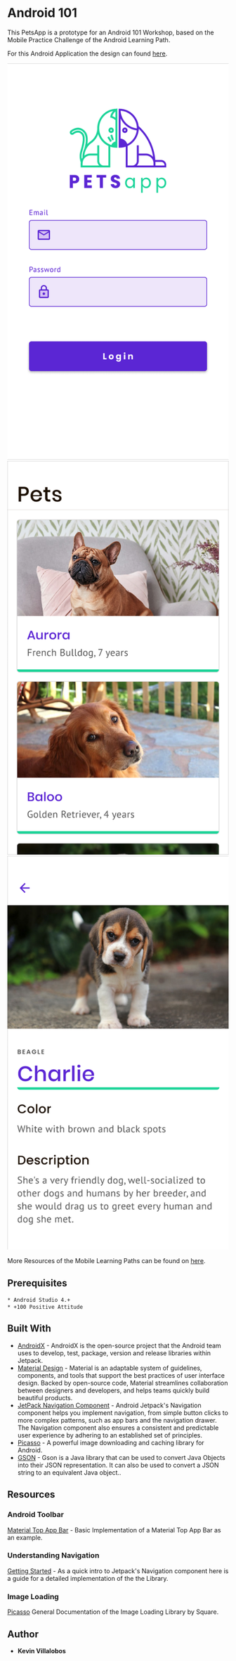 # Android 101

This PetsApp is a prototype for an Android 101 Workshop, based on the Mobile Practice Challenge of the Android Learning Path.

For this Android Application the design can found [here](https://www.figma.com/file/YhKiLE6rLGGVK6rCalLQqL/Pets-App-Android-101?node-id=0%3A1).

![Login](screenshots/ss_login.png) ![List](screenshots/ss_list.png) ![Login](screenshots/ss_details.png)

More Resources of the Mobile Learning Paths can be found on [here](https://github.com/gorillalogic/mobile-practice/tree/master/learning-paths).

## Prerequisites

```
* Android Studio 4.+
* +100 Positive Attitude 
```

## Built With

* [AndroidX](https://developer.android.com/jetpack/androidx) - AndroidX is the open-source project that the Android team uses to develop, test, package, version and release libraries within Jetpack.
* [Material Design](https://material.io/develop/android) - Material is an adaptable system of guidelines, components, and tools that support the best practices of user interface design. Backed by open-source code, Material streamlines collaboration between designers and developers, and helps teams quickly build beautiful products.
* [JetPack Navigation Component](https://developer.android.com/guide/navigation) - Android Jetpack's Navigation component helps you implement navigation, from simple button clicks to more complex patterns, such as app bars and the navigation drawer. The Navigation component also ensures a consistent and predictable user experience by adhering to an established set of principles.
* [Picasso](https://github.com/square/picasso) - A powerful image downloading and caching library for Android.
* [GSON](https://github.com/google/gson) - Gson is a Java library that can be used to convert Java Objects into their JSON representation. It can also be used to convert a JSON string to an equivalent Java object..

## Resources

### Android Toolbar

[Material Top App Bar](https://material.io/components/app-bars-top/android#regular-top-app-bar) - Basic Implementation of a Material Top App Bar as an example.

### Understanding Navigation

[Getting Started](https://developer.android.com/guide/navigation/navigation-getting-started) - As a quick intro to Jetpack's Navigation component here is a guide for a detailed implementation of the the Library.

### Image Loading

[Picasso](https://square.github.io/picasso/) General Documentation of the Image Loading Library by Square.


## Author

* **Kevin Villalobos**